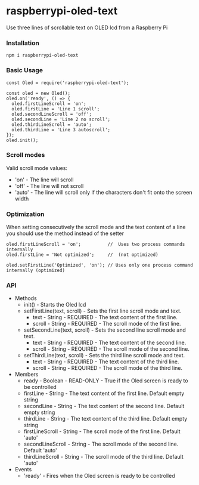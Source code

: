 # raspberrypi-oled-text

Use three lines of scrollable text on OLED lcd from a Raspberry Pi

### Installation
```
npm i raspberrypi-oled-text
```

### Basic Usage
```
const Oled = require('raspberrypi-oled-text');

const oled = new Oled();
oled.on('ready', () => {
  oled.firstLineScroll = 'on';
  oled.firstLine = 'Line 1 scroll';
  oled.secondLineScroll = 'off';
  oled.secondLine = 'Line 2 no scroll';
  oled.thirdLineScroll = 'auto';
  oled.thirdLine = 'Line 3 autoscroll';
});
oled.init();
```

### Scroll modes
Valid scroll mode values:
  - 'on' - The line will scroll
  - 'off' - The line will not scroll
  - 'auto' - The line will scroll only if the characters don't fit onto the screen width

### Optimization

When setting consecutively the scroll mode and the text content of a line you should use the method instead of the setter
```
oled.firstLineScroll = 'on';          //  Uses two process commands internally
oled.firstLine = 'Not optimized';     //  (not optimized)

oled.setFirstLine('Optimized', 'on'); // Uses only one process command internally (optimized)
```

### API
- Methods
  - init() - Starts the Oled lcd
  - setFirstLine(text, scroll) - Sets the first line scroll mode and text.
    - text - String - REQUIRED - The text content of the first line.
    - scroll - String - REQUIRED - The scroll mode of the first line.
  - setSecondLine(text, scroll) - Sets the second line scroll mode and text.
    - text - String - REQUIRED - The text content of the second line.
    - scroll - String - REQUIRED - The scroll mode of the second line.
  - setThirdLine(text, scroll) - Sets the third line scroll mode and text.
    - text - String - REQUIRED - The text content of the third line.
    - scroll - String - REQUIRED - The scroll mode of the third line.
- Members
  - ready - Boolean - READ-ONLY - True if the Oled screen is ready to be controlled
  - firstLine - String - The text content of the first line. Default empty string
  - secondLine - String - The text content of the second line. Default empty string
  - thirdLine - String - The text content of the third line. Default empty string
  - firstLineScroll - String - The scroll mode of the first line. Default 'auto'
  - secondLineScroll - String - The scroll mode of the second line. Default 'auto'
  - thirdLineScroll - String - The scroll mode of the third line. Default 'auto'
- Events
  - 'ready' - Fires when the Oled screen is ready to be controlled
